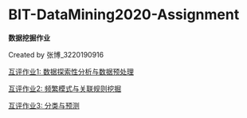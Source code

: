 # BIT-DataMining2020-Assignment

**数据挖掘作业**

Created by 张博_3220190916


[互评作业1: 数据探索性分析与数据预处理](./BIT-DM2-A1)


[互评作业2: 频繁模式与关联规则挖掘](./BIT-DM-A2)


[互评作业3: 分类与预测](./BIT-DM-A3)
